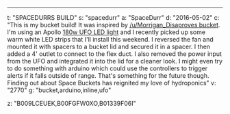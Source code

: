 ---
t: "SPACEDURRS BUILD"
s: "spacedurr"
a: "SpaceDurr"
d: "2016-05-02"
c: "This is my bucket build! It was inspired by <a href='/u/morrigan-disapproves'>/u/Morrigan_Disaproves bucket</a>. I'm using an Apollo <a href='https://amzn.to/36NO5zr'>180w UFO LED light</a> and I recently picked up some warm white LED strips that I'll install this weekend. I reversed the fan and mounted it with spacers to a bucket lid and secured it in a spacer. I then added a 4' outlet to connect to the flex duct. I also removed the power input from the UFO and integrated it into the lid for a cleaner look.
  I might even try to do something with arduino which could use the controllers to trigger alerts if it falls outside of range. That's something for the future though. Finding out about Space Buckets has reignited my love of hydroponics"
v: "2770"
g: "bucket,arduino,inline,ufo"

z: "B009LCEUEK,B00FGFW0XO,B01339F06I"
